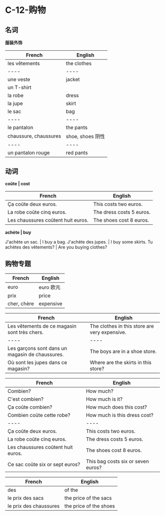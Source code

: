 # C-12-购物

## 名词

**服装外饰**

French | English
---- | ----
les vêtements | the clothes
---- | ----
une veste | jacket
un T-shirt | 
la robe | dress
la jupe | skirt
le sac | bag
---- | ----
le pantalon | the pants
chaussure, chaussures | shoe, shoes 阴性
---- | ----
un pantalon rouge | red pants

## 动词

**coûte | cost**

French | English
---- | ----
Ça coûte deux euros. | This costs two euros.
La robe coûte cinq euros. | The dress costs 5 euros.
Les chaussures coûtent huit euros. | The shoes cost 8 euros. 

**achète | buy**

J'achète un sac. | I buy a bag.
J'achète des jupes. | I buy some skirts.
Tu achètes des vêtements? | Are you buying clothes?

## 购物专题

French | English
---- | ----
euro | euro 欧元
prix | price
cher, chère | expensive

French | English
---- | ----
Les vêtements de ce magasin sont très chers. | The clothes in this store are very expensive.
---- | ---- 
Les garçons sont dans un magasin de chaussures. | The boys are in a shoe store.
Où sont les jupes dans ce magasin? | Where are the skirts in this store?

French | English
---- | ----
Combien? | How much?
C'est combien? | How much is it?
Ça coûte combien? | How much does this cost?
Combien coûte cette robe? | How much is this dress cost?
---- | ----
Ça coûte deux euros. | This costs two euros.
La robe coûte cinq euros. | The dress costs 5 euros.
Les chaussures coûtent huit euros. | The shoes cost 8 euros. 
Ce sac coûte six or sept euros? | This bag costs six or seven euros?

French | English
---- | ----
des | of the
le prix des sacs | the price of the sacs
le prix des chaussures | the price of the shoes